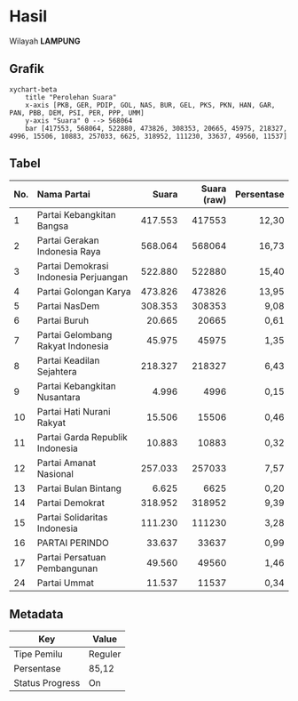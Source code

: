 # Hasil

Wilayah **LAMPUNG**

## Grafik

```mermaid
xychart-beta
    title "Perolehan Suara"
    x-axis [PKB, GER, PDIP, GOL, NAS, BUR, GEL, PKS, PKN, HAN, GAR, PAN, PBB, DEM, PSI, PER, PPP, UMM]
    y-axis "Suara" 0 --> 568064
    bar [417553, 568064, 522880, 473826, 308353, 20665, 45975, 218327, 4996, 15506, 10883, 257033, 6625, 318952, 111230, 33637, 49560, 11537]
```

## Tabel

| No. | Nama Partai                           | Suara   | Suara (raw) | Persentase |
|:--- |:------------------------------------- | -------:| -----------:| ----------:|
| 1   | Partai Kebangkitan Bangsa             | 417.553 | 417553      | 12,30      |
| 2   | Partai Gerakan Indonesia Raya         | 568.064 | 568064      | 16,73      |
| 3   | Partai Demokrasi Indonesia Perjuangan | 522.880 | 522880      | 15,40      |
| 4   | Partai Golongan Karya                 | 473.826 | 473826      | 13,95      |
| 5   | Partai NasDem                         | 308.353 | 308353      | 9,08       |
| 6   | Partai Buruh                          | 20.665  | 20665       | 0,61       |
| 7   | Partai Gelombang Rakyat Indonesia     | 45.975  | 45975       | 1,35       |
| 8   | Partai Keadilan Sejahtera             | 218.327 | 218327      | 6,43       |
| 9   | Partai Kebangkitan Nusantara          | 4.996   | 4996        | 0,15       |
| 10  | Partai Hati Nurani Rakyat             | 15.506  | 15506       | 0,46       |
| 11  | Partai Garda Republik Indonesia       | 10.883  | 10883       | 0,32       |
| 12  | Partai Amanat Nasional                | 257.033 | 257033      | 7,57       |
| 13  | Partai Bulan Bintang                  | 6.625   | 6625        | 0,20       |
| 14  | Partai Demokrat                       | 318.952 | 318952      | 9,39       |
| 15  | Partai Solidaritas Indonesia          | 111.230 | 111230      | 3,28       |
| 16  | PARTAI PERINDO                        | 33.637  | 33637       | 0,99       |
| 17  | Partai Persatuan Pembangunan          | 49.560  | 49560       | 1,46       |
| 24  | Partai Ummat                          | 11.537  | 11537       | 0,34       |


## Metadata

| Key             | Value   |
| --------------- | ------- |
| Tipe Pemilu     | Reguler |
| Persentase      | 85,12   |
| Status Progress | On      |




